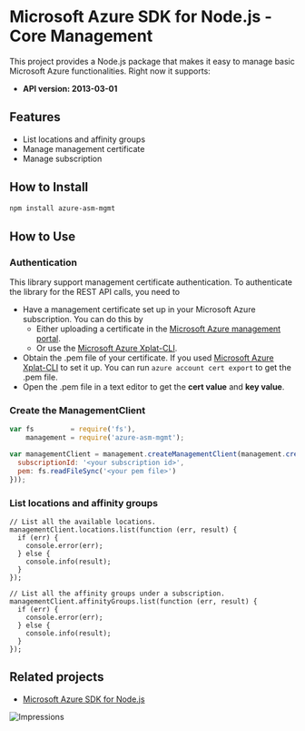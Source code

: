 # Microsoft Azure SDK for Node.js - Core Management

This project provides a Node.js package that makes it easy to manage basic Microsoft Azure functionalities. Right now it supports:
- **API version: 2013-03-01**

## Features

- List locations and affinity groups
- Manage management certificate
- Manage subscription

## How to Install

```bash
npm install azure-asm-mgmt
```

## How to Use

### Authentication

This library support management certificate authentication. To authenticate the library for the REST API calls, you need to
* Have a management certificate set up in your Microsoft Azure subscription. You can do this by
  * Either uploading a certificate in the [Microsoft Azure management portal](https://manage.windowsazure.com).
  * Or use the [Microsoft Azure Xplat-CLI](https://github.com/Azure/azure-xplat-cli).
* Obtain the .pem file of your certificate. If you used [Microsoft Azure Xplat-CLI](https://github.com/Azure/azure-xplat-cli) to set it up. You can run ``azure account cert export`` to get the .pem file.
* Open the .pem file in a text editor to get the **cert value** and **key value**.

### Create the ManagementClient

```javascript
var fs         = require('fs'),
    management = require('azure-asm-mgmt');

var managementClient = management.createManagementClient(management.createCertificateCloudCredentials({
  subscriptionId: '<your subscription id>',
  pem: fs.readFileSync('<your pem file>')
}));
```

### List locations and affinity groups

```
// List all the available locations.
managementClient.locations.list(function (err, result) {
  if (err) {
    console.error(err);
  } else {
    console.info(result);
  }
});

// List all the affinity groups under a subscription.
managementClient.affinityGroups.list(function (err, result) {
  if (err) {
    console.error(err);
  } else {
    console.info(result);
  }
});
```


## Related projects

- [Microsoft Azure SDK for Node.js](https://github.com/WindowsAzure/azure-sdk-for-node)


![Impressions](https://azure-sdk-impressions.azurewebsites.net/api/impressions/azure-sdk-for-node%2Flib%2Fservices%2Fmanagement%2FREADME.png)
